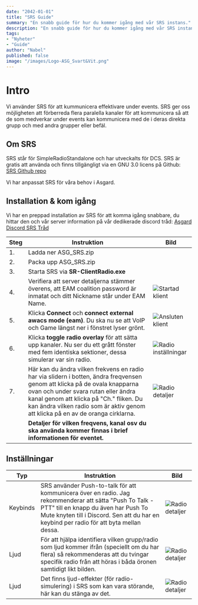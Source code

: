 ```yaml
---
date: "2042-01-01"
title: "SRS Guide"
summary: "En snabb guide för hur du kommer igång med vår SRS instans."
description: "En snabb guide för hur du kommer igång med vår SRS instans."
tags:
- "Nyheter"
- "Guide"
author: "Nabel"
published: false
image: "/images/Logo-ASG_Svart&Vit.png"
---
```


# Intro
Vi använder SRS för att kummunicera effektivare under events. SRS ger oss möjligheten att förberreda flera paralella kanaler för att kommunicera så att de som medverkar under events kan kommunicera med de i deras direkta grupp och med andra grupper eller befäl.

## Om SRS
SRS står för SimpleRadioStandalone och har utveckalts för DCS. SRS är gratis att använda och finns tillgängligt via en GNU 3.0 licens på Github: [SRS Github repo](https://github.com/ciribob/DCS-SimpleRadioStandalone)

Vi har anpassat SRS för våra behov i Asgard.

## Installation & kom igång
Vi har en preppad installation av SRS för att komma igång snabbare, du hittar den och vår server information på vår dedikerade discord tråd: [Asgard Discord SRS Tråd](https://discord.com/channels/308968482480062464/1162392609554174114)

| Steg | Instruktion | Bild |
|--|--|--|
| 1. | Ladda ner ASG_SRS.zip |  |
| 2. | Packa upp ASG_SRS.zip |  |
| 3. | Starta SRS via **SR-ClientRadio.exe** |  |
| 4. | Verifiera att server detaljerna stämmer överens, att EAM coalition password är inmatat och ditt Nickname står under EAM Name. | ![Startad klient](/images/SRS/SRS_General.webp) |
| 5. | Klicka **Connect** och **connect external awacs mode (eam)**. Du ska nu se att VoIP och Game längst ner i fönstret lyser grönt. | ![Ansluten klient](/images/SRS/SRS_General_Connected.webp) |
| 6. | Klicka **toggle radio overlay** för att sätta upp kanaler. Nu ser du ett grått fönster med fem identiska sektioner, dessa simulerar var sin radio. | ![Radio inställningar](/images/SRS/SRS_Radio.webp) |
| 7. | Här kan du ändra vilken frekvens en radio har via slidern i botten, ändra freqvensen genom att klicka på de ovala knapparna ovan och under svara rutan eller ändra kanal genom att klicka på "Ch." fliken. Du kan ändra vilken radio som är aktiv genom att klicka på en av de oranga cirklarna. | ![Radio detaljer](/images/SRS/SRS_Radio_Details.webp) |
|  | **Detaljer för vilken freqvens, kanal osv du ska använda kommer finnas i brief informationen för eventet.** |  |


## Inställningar
| Typ | Instruktion | Bild |
|--|--|--|
| Keybinds | SRS använder Push-to-talk för att kommunicera över en radio. Jag rekommenderar  att sätta "Push To Talk - PTT" till en knapp du även har Push To Mute knyten till i Discord. Sen att du har en keybind per radio för att byta mellan dessa. | ![Radio detaljer](/images/SRS/SRS_Controls.webp) |
| Ljud | För att hjälpa identifiera vilken grupp/radio som ljud kommer ifrån (speciellt om du har flera) så rekommenderas att du tvingar specifik radio från att höras i båda öronen samtidigt likt bilden. | ![Radio detaljer](/images/SRS/SRS_Settings_Audio.webp) |
| Ljud | Det finns ljud-effekter (för radio-simulering) i SRS som kan vara störande, här kan du stänga av det. | ![Radio detaljer](/images/SRS/SRS_Settings_Effects.webp) |